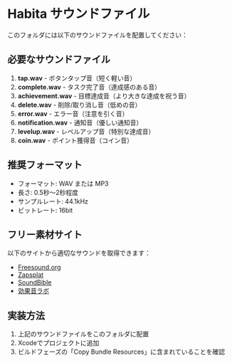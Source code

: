 # Habita サウンドファイル

このフォルダには以下のサウンドファイルを配置してください：

## 必要なサウンドファイル

1. **tap.wav** - ボタンタップ音（短く軽い音）
2. **complete.wav** - タスク完了音（達成感のある音）
3. **achievement.wav** - 目標達成音（より大きな達成を祝う音）
4. **delete.wav** - 削除/取り消し音（低めの音）
5. **error.wav** - エラー音（注意を引く音）
6. **notification.wav** - 通知音（優しい通知音）
7. **levelup.wav** - レベルアップ音（特別な達成音）
8. **coin.wav** - ポイント獲得音（コイン音）

## 推奨フォーマット

- フォーマット: WAV または MP3
- 長さ: 0.5秒〜2秒程度
- サンプルレート: 44.1kHz
- ビットレート: 16bit

## フリー素材サイト

以下のサイトから適切なサウンドを取得できます：

- [Freesound.org](https://freesound.org/)
- [Zapsplat](https://www.zapsplat.com/)
- [SoundBible](http://soundbible.com/)
- [効果音ラボ](https://soundeffect-lab.info/)

## 実装方法

1. 上記のサウンドファイルをこのフォルダに配置
2. Xcodeでプロジェクトに追加
3. ビルドフェーズの「Copy Bundle Resources」に含まれていることを確認 

